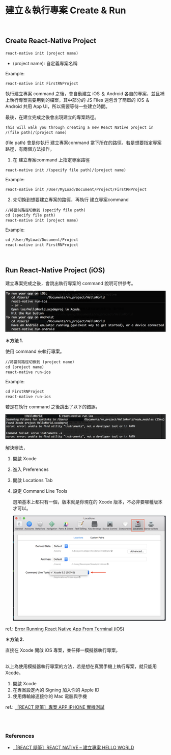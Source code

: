 # 建立＆執行專案 Create & Run

<br>

## Create React-Native Project

```
react-native init (project name)
```

* (project name): 自定義專案名稱

Example:

```
react-native init FirstRNProject
```

執行建立專案 command 之後，會自動建立 iOS ＆ Android 各自的專案，並且補上執行專案需要用到的檔案，其中部分的 JS Files 還包含了簡單的 iOS ＆ Android 共用 App UI，所以需要等待一些建立時間。

最後，在建立完成之後會出現建立的專案路徑。

```
This will walk you through creating a new React Native project in /(file path)/(project name)
```

(file path) 會是你執行 建立專案command 當下所在的路徑。若是想要指定專案路徑，有兩個方法操作，

1. 在 建立專案command 上指定專案路徑

```
react-native init /(specify file path)/(project name)
```

Example:

```
react-native init /User/MyLoad/Document/Project/FirstRNProject
```

2. 先切換到想要建立專案的路徑，再執行 建立專案command

```
//將當前路徑切換到 (specify file path)
cd (specify file path)
react-native init (project name)
```

Example:

```
cd /User/MyLoad/Document/Project
react-native init FirstRNProject
```

<br>

## Run React-Native Project (iOS)

建立專案完成之後，會跳出執行專案的 command 說明可供參考。

![Run iOSAndroid](/images/run_iosandroid_pj.png)

**＊方法 1.**

使用 command 來執行專案。

```
//將當前路徑切換到 (project name)
cd (project name)
react-native run-ios
```

Example:

```
cd FirstRNProject
react-native run-ios
```

若是在執行 command 之後跳出了以下的錯誤，

![Run iOS Error](/images/run_ios_error.png)

解決辦法，

1. 開啟 Xcode
2. 進入 Preferences
3. 開啟 Locations Tab
4. 設定 Command Line Tools

    選項基本上都只有一個，版本就是你現在的 Xcode 版本，不必非要哪種版本才可以。

    ![Setup Cmd Line](/images/setup_xcode_cmdline.png)

ref.: [Error Running React Native App From Terminal (iOS)](https://stackoverflow.com/questions/39778607/error-running-react-native-app-from-terminal-ios)

**＊方法 2.**

直接在 Xcode 開啟 iOS 專案，並任擇一模擬器執行專案。

<br>
以上為使用模擬器執行專案的方法，若是想在真實手機上執行專案，就只能用 Xcode。

1. 開啟 Xcode
2. 在專案設定內的 Signing 加入你的 Apple ID
3. 使用傳輸線連接你的 Mac 電腦與手機

ref.: [［REACT 隨筆］專案 APP IPHONE 實機測試](https://4xsc.com/react-app-on-iphone/)

<br><br>
### References

* [［REACT 隨筆］REACT NATIVE – 建立專案 HELLO WORLD](https://4xsc.com/react-native-hello-world/)
